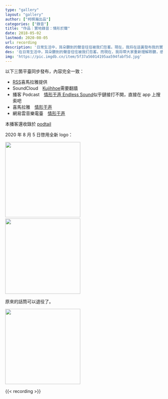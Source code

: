 ```yaml
---
type: "gallery"
layout: "gallery"
author: ["柯棋瀚出品"]
categories: ["錄音"]
title: "作品｜實地錄音：情形於聲"
date: 2018-05-02
lastmod: 2020-08-05
url: recording
description: '日常生活中，耳朵聽到的聲音往往被我们忽畧。現在，我将在這裏發布我的實地錄音，帶領你重新理解聆聽，感受聲音的強大表現力。請在安静的地方戴著耳機聽。<br>In daily life, the sound heard by the ear is often overlooked by us. Now, I will post my field recording here, trying to lead everyone re-understand listening, and feel the expressive power of the sound. Please wear headphones in a quiet place when listening.'
des: '在日常生活中，耳朵聽到的聲音往往被我们忽畧。而現在，我将帶大家重新理解聆聽，感受聲音的彊大表現力。'
img: 'https://pic.imgdb.cn/item/5f37a56014195aa594fabf5d.jpg'
---
```


<div class="vertical-false">

以下三箇平臺同步發布，內容完全一致：

- [RSS](http://www.ximalaya.com/album/30113938.xml)<n>喜馬拉雅提供</n>
- SoundCloud　[Kujihhoe](https://soundcloud.com/kujihhoe)<n>需要翻牆</n>
- 播客 Podcast　<a href="https://podcasts.apple.com/hk/podcast/%E6%83%85%E5%BD%A2%E4%BA%8E%E5%A3%B0-endless-sound/id1483568121" target="\_blank">情形于声 Endless Sound</a><n>似乎鏈接打不開，直接在 app 上搜索吧</n>
- 喜馬拉雅　<a href="https://www.ximalaya.com/renwen/30113938/" target="\_blank">情形于声</a>
- 網易雲音樂電臺　<a href="http://music.163.com/#/radio/527105637?userid=275990862" target="\_blank">情形于声</a>

本播客還收錄於 [podtail](https://podtail.com/podcast/--endless-sound/)

2020 年 8 月 5 日啓用全新 logo：

<img src="https://pic.imgdb.cn/item/5f2b49cf14195aa59436aa85.jpg" width="240">
　　<img src="https://pic.imgdb.cn/item/5f2a7c7514195aa594e5cbbc.jpg" width="240">

原來的話筒可以退役了。

<img src="https://pic.imgdb.cn/item/5f29736f14195aa594836cfe.jpg" width="240">

</div>

{{< recording >}}